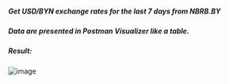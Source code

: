 
##### Get USD/BYN exchange rates for the last 7 days from NBRB.BY
##### Data are presented in Postman Visualizer like a table.


##### Result:
![image](https://user-images.githubusercontent.com/55442772/192108079-72a89a05-8707-42fb-9b91-7190da33e739.png)


